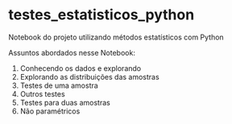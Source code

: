 # testes_estatisticos_python
Notebook do projeto utilizando métodos estatísticos com Python


Assuntos abordados nesse Notebook:

1.	Conhecendo os dados e explorando
2.	Explorando as distribuições das amostras
3.	Testes de uma amostra
4.	Outros testes
5.	Testes para duas amostras
6.	Não paramétricos
